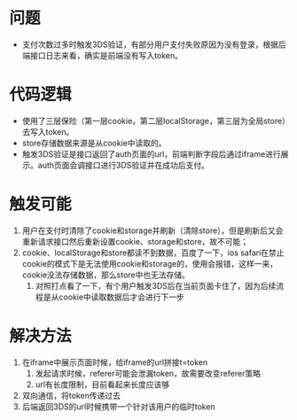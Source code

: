 # 问题

- 支付次数过多时触发3DS验证，有部分用户支付失败原因为没有登录，根据后端接口日志来看，确实是前端没有写入token。

# 代码逻辑

- 使用了三层保险（第一层cookie，第二层localStorage，第三层为全局store）去写入token。
- store存储数据来源是从cookie中读取的。
- 触发3DS验证是接口返回了auth页面的url，前端判断字段后通过iframe进行展示。auth页面会调接口进行3DS验证并在成功后支付。

# 触发可能

1. 用户在支付时清除了cookie和storage并刷新（清除store），但是刷新后又会重新请求接口然后重新设置cookie、storage和store，故不可能；
2. cookie、localStorage和store都读不到数据，百度了一下，ios safari在禁止cookie的模式下是无法使用cookie和storage的，使用会报错，这样一来，cookie没法存储数据，那么store中也无法存储。
   1. 对照打点看了一下，有个用户触发3DS后在当前页面卡住了，因为后续流程是从cookie中读取数据后才会进行下一步

# 解决方法

1. 在iframe中展示页面时候，给iframe的url拼接t=token
   1. 发起请求时候，referer可能会泄漏token，故需要改变referer策略
   2. url有长度限制，目前看起来长度应该够
2. 双向通信，将token传递过去
3. 后端返回3DS的url时候携带一个针对该用户的临时token
